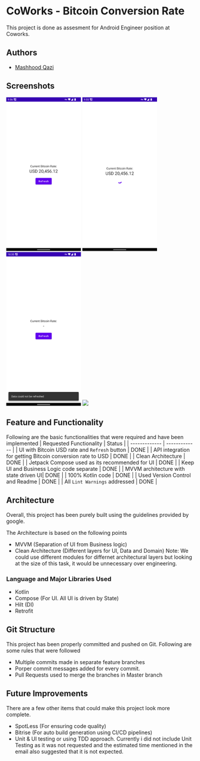 
# CoWorks - Bitcoin Conversion Rate

This project is done as assesment for Android Engineer position at Coworks.

## Authors

- [Mashhood Qazi](https://github.com/mashhoodqazi93)


## Screenshots

<img src="readme/screenshot_1.png" width="200" /> <img src="readme/screenshot_2.png" width="200" /> <img src="readme/screenshot_3.png" width="200" /> <img src="readme/search.png" width="200" />

## Feature and Functionality
Following are the basic functionalities that were required and have been implemented
| Requested Functionality  | Status |
| ------------- | ------------- |
| UI with Bitcoin USD rate and `Refresh` button  | DONE  |
| API integration for getting Bitcoin conversion rate to USD  | DONE  |
| Clean Architecture  | DONE  |
| Jetpack Compose used as its recommended for UI  | DONE  |
| Keep UI and Business Logic code separate  | DONE  |
| MVVM architecture with state driven UI| DONE  |
| 100% Kotlin code | DONE  |
| Used Version Control and Readme | DONE  |
| All `Lint Warnings` addressed | DONE  |

## Architecture
Overall, this project has been purely built using the guidelines provided by google.

The Architecture is based on the following points
- MVVM (Separation of UI from Business logic)
- Clean Architecture (Different layers for UI, Data and Domain)
  Note: We could use different modules for differnet architectural layers but looking at the size of this task, it would be unnecessary over engineering.

### Language and Major Libraries Used
- Kotlin
- Compose (For UI. All UI is driven by State)
- Hilt (DI)
- Retrofit

## Git Structure

This project has been properly committed and pushed on Git.
Following are some rules that were followed
- Multiple commits made in separate feature branches
- Porper commit messages added for every commit.
- Pull Requests used to merge the branches in Master branch

## Future Improvements
There are a few other items that could make this project look more complete.

- SpotLess (For ensuring code quality)
- Bitrise (For auto build generation using CI/CD pipelines)
- Unit & UI testing or using TDD approach. Currently i did not include Unit Testing as it was not requested and the estimated time mentioned in the email also suggested that it is not expected.
